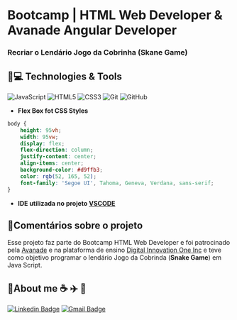 # Bootcamp | HTML Web Developer & Avanade Angular Developer

### Recriar o Lendário Jogo da Cobrinha (Skane Game)

## 🚀💻 Technologies & Tools

![JavaScript](https://img.shields.io/badge/-JavaScript-black?style=flat-square&logo=javascript)  ![HTML5](https://img.shields.io/badge/-HTML5-E34F26?style=flat-square&logo=html5&logoColor=white)  ![CSS3](https://img.shields.io/badge/-CSS3-1572B6?style=flat-square&logo=css3)  ![Git](https://img.shields.io/badge/-Git-black?style=flat-square&logo=git)  ![GitHub](https://img.shields.io/badge/-GitHub-181717?style=flat-square&logo=github)

-   **Flex Box fot CSS Styles**

```css
body {
    height: 95vh;
    width: 95vw;
    display: flex;
    flex-direction: column;
    justify-content: center;
    align-items: center;
    background-color: #d9ffb3;
    color: rgb(52, 165, 52);
    font-family: 'Segoe UI', Tahoma, Geneva, Verdana, sans-serif;
}
```

-   **IDE utilizada no projeto [VSCODE](https://code.visualstudio.com/)**

## :pencil:Comentários sobre o projeto

Esse projeto faz parte do Bootcamp HTML Web Developer e foi patrocinado pela [Avanade](https://www.avanade.com/pt-br) e na plataforma de ensino [Digital Innovation One Inc](https://digitalinnovation.one/) e teve como objetivo programar o lendário Jogo da Cobrinda (**Snake Game**) em Java Script.

## :man:About me  :coffee: :airplane: :ticket: 

[![Linkedin Badge](https://img.shields.io/badge/-flaviohnm-blue?style=flat-square&logo=Linkedin&logoColor=white&link=https://www.linkedin.com/in/flaviohnm/)](https://www.linkedin.com/in/flaviohnm/)   [![Gmail Badge](https://img.shields.io/badge/-flaviohnm@gmail.com-c14438?style=flat-square&logo=Gmail&logoColor=white&link=mailto:flaviohnm@gmail.com)](mailto:flaviohnm@gmail.com)